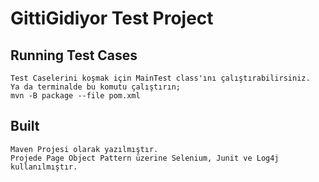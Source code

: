 # GittiGidiyor Test Project

## Running Test Cases

```
Test Caselerini koşmak için MainTest class'ını çalıştırabilirsiniz. 
Ya da terminalde bu komutu çalıştırın;
mvn -B package --file pom.xml
```

## Built
```
Maven Projesi olarak yazılmıştır.
Projede Page Object Pattern üzerine Selenium, Junit ve Log4j kullanılmıştır.
```
